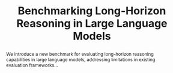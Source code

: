 ---
title: "Benchmarking Long-Horizon Reasoning in Large Language Models"
authors:
  - A Verma*
  - AV Subramanyam*
  - MA Jauhar*
  - D Gera
  - RR Shah
year: 2023
status: "published"
venue: "International Conference on Machine Learning (ICML)"
tags:
  - LLMs
  - Evaluation
  - Benchmarking
links:
  - type: PDF
    url: /papers/2023-llm-evaluation.pdf
  - type: Website
    url: https://your-benchmark-website.com
abstract: "We introduce a new benchmark for evaluating long-horizon reasoning capabilities in large language models, addressing limitations in existing evaluation frameworks..."
---